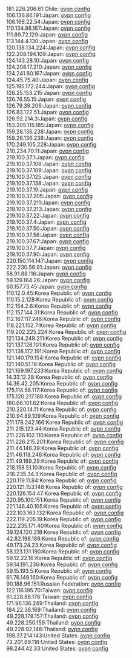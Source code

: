 181.226.206.61:Chile: [ovpn config](vpn/181_226_206_61.ovpn)  
106.136.86.191:Japan: [ovpn config](vpn/106_136_86_191.ovpn)  
106.168.22.54:Japan: [ovpn config](vpn/106_168_22_54.ovpn)  
110.134.86.167:Japan: [ovpn config](vpn/110_134_86_167.ovpn)  
111.89.72.129:Japan: [ovpn config](vpn/111_89_72_129.ovpn)  
113.144.4.130:Japan: [ovpn config](vpn/113_144_4_130.ovpn)  
120.138.134.224:Japan: [ovpn config](vpn/120_138_134_224.ovpn)  
122.208.194.109:Japan: [ovpn config](vpn/122_208_194_109.ovpn)  
124.143.28.10:Japan: [ovpn config](vpn/124_143_28_10.ovpn)  
124.208.17.210:Japan: [ovpn config](vpn/124_208_17_210.ovpn)  
124.241.80.167:Japan: [ovpn config](vpn/124_241_80_167.ovpn)  
124.45.75.40:Japan: [ovpn config](vpn/124_45_75_40.ovpn)  
125.195.172.244:Japan: [ovpn config](vpn/125_195_172_244.ovpn)  
126.25.153.215:Japan: [ovpn config](vpn/126_25_153_215.ovpn)  
126.76.55.15:Japan: [ovpn config](vpn/126_76_55_15.ovpn)  
126.79.39.206:Japan: [ovpn config](vpn/126_79_39_206.ovpn)  
126.83.122.51:Japan: [ovpn config](vpn/126_83_122_51.ovpn)  
126.92.214.3:Japan: [ovpn config](vpn/126_92_214_3.ovpn)  
153.205.115.185:Japan: [ovpn config](vpn/153_205_115_185.ovpn)  
159.28.136.238:Japan: [ovpn config](vpn/159_28_136_238.ovpn)  
159.28.136.238:Japan: [ovpn config](vpn/159_28_136_238.ovpn)  
170.249.105.228:Japan: [ovpn config](vpn/170_249_105_228.ovpn)  
210.234.70.11:Japan: [ovpn config](vpn/210_234_70_11.ovpn)  
219.100.37.1:Japan: [ovpn config](vpn/219_100_37_1.ovpn)  
219.100.37.108:Japan: [ovpn config](vpn/219_100_37_108.ovpn)  
219.100.37.109:Japan: [ovpn config](vpn/219_100_37_109.ovpn)  
219.100.37.125:Japan: [ovpn config](vpn/219_100_37_125.ovpn)  
219.100.37.138:Japan: [ovpn config](vpn/219_100_37_138.ovpn)  
219.100.37.19:Japan: [ovpn config](vpn/219_100_37_19.ovpn)  
219.100.37.205:Japan: [ovpn config](vpn/219_100_37_205.ovpn)  
219.100.37.211:Japan: [ovpn config](vpn/219_100_37_211.ovpn)  
219.100.37.213:Japan: [ovpn config](vpn/219_100_37_213.ovpn)  
219.100.37.22:Japan: [ovpn config](vpn/219_100_37_22.ovpn)  
219.100.37.4:Japan: [ovpn config](vpn/219_100_37_4.ovpn)  
219.100.37.50:Japan: [ovpn config](vpn/219_100_37_50.ovpn)  
219.100.37.58:Japan: [ovpn config](vpn/219_100_37_58.ovpn)  
219.100.37.67:Japan: [ovpn config](vpn/219_100_37_67.ovpn)  
219.100.37.7:Japan: [ovpn config](vpn/219_100_37_7.ovpn)  
219.100.37.90:Japan: [ovpn config](vpn/219_100_37_90.ovpn)  
220.150.114.147:Japan: [ovpn config](vpn/220_150_114_147.ovpn)  
222.230.56.91:Japan: [ovpn config](vpn/222_230_56_91.ovpn)  
58.91.88.116:Japan: [ovpn config](vpn/58_91_88_116.ovpn)  
59.129.164.26:Japan: [ovpn config](vpn/59_129_164_26.ovpn)  
60.157.73.45:Japan: [ovpn config](vpn/60_157_73_45.ovpn)  
110.12.0.45:Korea Republic of: [ovpn config](vpn/110_12_0_45.ovpn)  
110.15.2.128:Korea Republic of: [ovpn config](vpn/110_15_2_128.ovpn)  
112.154.2.6:Korea Republic of: [ovpn config](vpn/112_154_2_6.ovpn)  
112.157.144.31:Korea Republic of: [ovpn config](vpn/112_157_144_31.ovpn)  
112.167.117.246:Korea Republic of: [ovpn config](vpn/112_167_117_246.ovpn)  
118.221.152.7:Korea Republic of: [ovpn config](vpn/118_221_152_7.ovpn)  
119.202.225.224:Korea Republic of: [ovpn config](vpn/119_202_225_224.ovpn)  
121.134.249.211:Korea Republic of: [ovpn config](vpn/121_134_249_211.ovpn)  
121.137.126.101:Korea Republic of: [ovpn config](vpn/121_137_126_101.ovpn)  
121.138.172.191:Korea Republic of: [ovpn config](vpn/121_138_172_191.ovpn)  
121.140.179.154:Korea Republic of: [ovpn config](vpn/121_140_179_154.ovpn)  
121.140.51.16:Korea Republic of: [ovpn config](vpn/121_140_51_16.ovpn)  
121.169.197.233:Korea Republic of: [ovpn config](vpn/121_169_197_233.ovpn)  
14.33.12.28:Korea Republic of: [ovpn config](vpn/14_33_12_28.ovpn)  
14.36.42.205:Korea Republic of: [ovpn config](vpn/14_36_42_205.ovpn)  
175.114.58.117:Korea Republic of: [ovpn config](vpn/175_114_58_117.ovpn)  
175.120.217.188:Korea Republic of: [ovpn config](vpn/175_120_217_188.ovpn)  
180.66.101.62:Korea Republic of: [ovpn config](vpn/180_66_101_62.ovpn)  
210.220.14.11:Korea Republic of: [ovpn config](vpn/210_220_14_11.ovpn)  
210.94.89.109:Korea Republic of: [ovpn config](vpn/210_94_89_109.ovpn)  
211.178.242.166:Korea Republic of: [ovpn config](vpn/211_178_242_166.ovpn)  
211.215.123.44:Korea Republic of: [ovpn config](vpn/211_215_123_44.ovpn)  
211.226.102.110:Korea Republic of: [ovpn config](vpn/211_226_102_110.ovpn)  
211.226.215.201:Korea Republic of: [ovpn config](vpn/211_226_215_201.ovpn)  
211.44.146.39:Korea Republic of: [ovpn config](vpn/211_44_146_39.ovpn)  
211.46.118.246:Korea Republic of: [ovpn config](vpn/211_46_118_246.ovpn)  
211.49.189.29:Korea Republic of: [ovpn config](vpn/211_49_189_29.ovpn)  
218.158.51.10:Korea Republic of: [ovpn config](vpn/218_158_51_10.ovpn)  
218.235.34.3:Korea Republic of: [ovpn config](vpn/218_235_34_3.ovpn)  
220.119.11.84:Korea Republic of: [ovpn config](vpn/220_119_11_84.ovpn)  
220.121.153.148:Korea Republic of: [ovpn config](vpn/220_121_153_148.ovpn)  
220.126.154.47:Korea Republic of: [ovpn config](vpn/220_126_154_47.ovpn)  
220.95.100.151:Korea Republic of: [ovpn config](vpn/220_95_100_151.ovpn)  
221.146.40.105:Korea Republic of: [ovpn config](vpn/221_146_40_105.ovpn)  
222.103.163.132:Korea Republic of: [ovpn config](vpn/222_103_163_132.ovpn)  
222.119.205.19:Korea Republic of: [ovpn config](vpn/222_119_205_19.ovpn)  
222.235.171.40:Korea Republic of: [ovpn config](vpn/222_235_171_40.ovpn)  
39.124.120.218:Korea Republic of: [ovpn config](vpn/39_124_120_218.ovpn)  
42.82.198.189:Korea Republic of: [ovpn config](vpn/42_82_198_189.ovpn)  
49.173.24.23:Korea Republic of: [ovpn config](vpn/49_173_24_23.ovpn)  
58.123.131.190:Korea Republic of: [ovpn config](vpn/58_123_131_190.ovpn)  
59.12.22.16:Korea Republic of: [ovpn config](vpn/59_12_22_16.ovpn)  
59.14.191.236:Korea Republic of: [ovpn config](vpn/59_14_191_236.ovpn)  
59.15.193.5:Korea Republic of: [ovpn config](vpn/59_15_193_5.ovpn)  
61.76.149.160:Korea Republic of: [ovpn config](vpn/61_76_149_160.ovpn)  
90.188.96.151:Russian Federation: [ovpn config](vpn/90_188_96_151.ovpn)  
122.116.195.70:Taiwan: [ovpn config](vpn/122_116_195_70.ovpn)  
61.228.86.176:Taiwan: [ovpn config](vpn/61_228_86_176.ovpn)  
171.96.136.249:Thailand: [ovpn config](vpn/171_96_136_249.ovpn)  
184.22.36.169:Thailand: [ovpn config](vpn/184_22_36_169.ovpn)  
49.228.178.157:Thailand: [ovpn config](vpn/49_228_178_157.ovpn)  
49.228.250.159:Thailand: [ovpn config](vpn/49_228_250_159.ovpn)  
49.228.92.148:Thailand: [ovpn config](vpn/49_228_92_148.ovpn)  
198.37.214.143:United States: [ovpn config](vpn/198_37_214_143.ovpn)  
72.201.89.118:United States: [ovpn config](vpn/72_201_89_118.ovpn)  
98.244.42.33:United States: [ovpn config](vpn/98_244_42_33.ovpn)  
